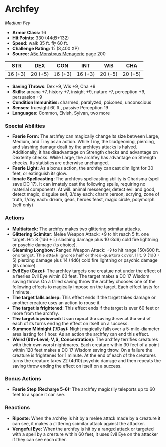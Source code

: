 # Archfey

*Medium* *Fey*

- **Armor Class:** 16
- **Hit Points:** 330 (44d8+132)
- **Speed:** walk 35 ft. fly 60 ft.
- **Challenge Rating:** 12 (8,400 XP)
- **Source:** [A5e Monstrous Menagerie](https://enpublishingrpg.com/products/level-up-monstrous-menagerie-a5e) page 200

| STR | DEX | CON | INT | WIS | CHA |
| --- | --- | --- | --- | --- | --- |
| 16 (+3) | 20 (+5) | 16 (+3) | 16 (+3) | 20 (+5) | 20 (+5) |

- **Saving Throws**: Dex +9, Wis +9, Cha +9
- **Skills:** arcana +7, history +7, insight +9, nature +7, perception +9, persuasion +9
- **Condition Immunities:** charmed, paralyzed, poisoned, unconscious
- **Senses:** truesight 60 ft., passive Perception 19
- **Languages:** Common, Elvish, Sylvan, two more

### Special Abilities

- **Faerie Form:** The archfey can magically change its size between Large, Medium, and Tiny as an action. While Tiny, the bludgeoning, piercing, and slashing damage dealt by the archfeys attacks is halved. Additionally, it has disadvantage on Strength checks and advantage on Dexterity checks. While Large, the archfey has advantage on Strength checks. Its statistics are otherwise unchanged.
- **Faerie Light:** As a bonus action, the archfey can cast dim light for 30 feet, or extinguish its glow.
- **Innate Spellcasting:** The archfeys spellcasting ability is Charisma (spell save DC 17). It can innately cast the following spells, requiring no material components: At will: animal messenger, detect evil and good, detect magic, disguise self, 3/day each: charm person, scrying, zone of truth, 1/day each: dream, geas, heroes feast, magic circle, polymorph (self only)

### Actions

- **Multiattack:** The archfey makes two glittering scimitar attacks.
- **Glittering Scimitar:** Melee Weapon Attack: +9 to hit  reach 5 ft.  one target. Hit: 8 (1d6 + 5) slashing damage plus 10 (3d6) cold  fire  lightning  or psychic damage (its choice).
- **Gleaming Longbow:** Ranged Weapon Attack: +9 to hit  range 150/600 ft.  one target. This attack ignores half or three-quarters cover. Hit: 9 (1d8 + 5) piercing damage plus 14 (4d6) cold  fire  lightning  or psychic damage (its choice).
- **Evil Eye (Gaze):** The archfey targets one creature not under the effect of a faeries Evil Eye within 60 feet. The target makes a DC 17 Wisdom saving throw. On a failed saving throw  the archfey chooses one of the following effects to magically impose on the target. Each effect lasts for 1 minute.
- **The target falls asleep:** This effect ends if the target takes damage or another creature uses an action to rouse it.
- **The target is frightened:** This effect ends if the target is ever 60 feet or more from the archfey.
- **The target is poisoned:** It can repeat the saving throw at the end of each of its turns  ending the effect on itself on a success.
- **Summon Midnight (1/Day):** Night magically falls over a 5-mile-diameter area  lasting for 1 hour. As an action  the archfey can end this effect.
- **Weird (9th-Level; V, S, Concentration):** The archfey terrifies creatures with their own worst nightmares. Each creature within 30 feet of a point within 120 feet makes a DC 17 Wisdom saving throw. On a failure  the creature is frightened for 1 minute. At the end of each of the creatures turns  the creature takes 22 (4d10) psychic damage and then repeats the saving throw  ending the effect on itself on a success.

### Bonus Actions

- **Faerie Step (Recharge 5-6):** The archfey magically teleports up to 60 feet to a space it can see.

### Reactions

- **Riposte:** When the archfey is hit by a melee attack made by a creature it can see, it makes a glittering scimitar attack against the attacker.
- **Vengeful Eye:** When the archfey is hit by a ranged attack or targeted with a spell by a creature within 60 feet, it uses Evil Eye on the attacker if they can see each other.


